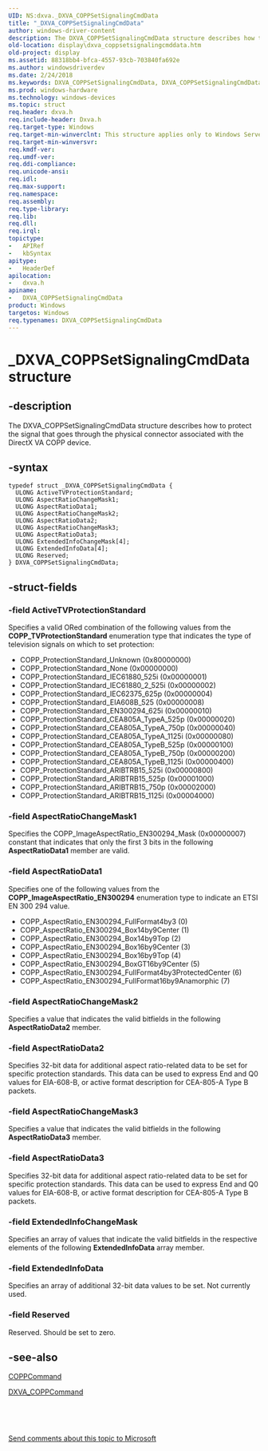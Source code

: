 ```yaml
---
UID: NS:dxva._DXVA_COPPSetSignalingCmdData
title: "_DXVA_COPPSetSignalingCmdData"
author: windows-driver-content
description: The DXVA_COPPSetSignalingCmdData structure describes how to protect the signal that goes through the physical connector associated with the DirectX VA COPP device.
old-location: display\dxva_coppsetsignalingcmddata.htm
old-project: display
ms.assetid: 88318bb4-bfca-4557-93cb-703840fa692e
ms.author: windowsdriverdev
ms.date: 2/24/2018
ms.keywords: DXVA_COPPSetSignalingCmdData, DXVA_COPPSetSignalingCmdData structure [Display Devices], _DXVA_COPPSetSignalingCmdData, display.dxva_coppsetsignalingcmddata, dxva/DXVA_COPPSetSignalingCmdData, dxvaref_2fd69b63-8cfc-427f-9616-4de12bd1a848.xml
ms.prod: windows-hardware
ms.technology: windows-devices
ms.topic: struct
req.header: dxva.h
req.include-header: Dxva.h
req.target-type: Windows
req.target-min-winverclnt: This structure applies only to Windows Server 2003 with SP1 and later, and Windows XP with SP2 and later.
req.target-min-winversvr: 
req.kmdf-ver: 
req.umdf-ver: 
req.ddi-compliance: 
req.unicode-ansi: 
req.idl: 
req.max-support: 
req.namespace: 
req.assembly: 
req.type-library: 
req.lib: 
req.dll: 
req.irql: 
topictype:
-	APIRef
-	kbSyntax
apitype:
-	HeaderDef
apilocation:
-	dxva.h
apiname:
-	DXVA_COPPSetSignalingCmdData
product: Windows
targetos: Windows
req.typenames: DXVA_COPPSetSignalingCmdData
---
```


# _DXVA_COPPSetSignalingCmdData structure


## -description


The DXVA_COPPSetSignalingCmdData structure describes how to protect the signal that goes through the physical connector associated with the DirectX VA COPP device.


## -syntax


````
typedef struct _DXVA_COPPSetSignalingCmdData {
  ULONG ActiveTVProtectionStandard;
  ULONG AspectRatioChangeMask1;
  ULONG AspectRatioData1;
  ULONG AspectRatioChangeMask2;
  ULONG AspectRatioData2;
  ULONG AspectRatioChangeMask3;
  ULONG AspectRatioData3;
  ULONG ExtendedInfoChangeMask[4];
  ULONG ExtendedInfoData[4];
  ULONG Reserved;
} DXVA_COPPSetSignalingCmdData;
````


## -struct-fields




### -field ActiveTVProtectionStandard

Specifies a valid ORed combination of the following values from the <b>COPP_TVProtectionStandard</b> enumeration type that indicates the type of television signals on which to set protection:

<ul>
<li>
COPP_ProtectionStandard_Unknown (0x80000000)

</li>
<li>
COPP_ProtectionStandard_None (0x00000000)

</li>
<li>
COPP_ProtectionStandard_IEC61880_525i (0x00000001)

</li>
<li>
COPP_ProtectionStandard_IEC61880_2_525i (0x00000002)

</li>
<li>
COPP_ProtectionStandard_IEC62375_625p (0x00000004)

</li>
<li>
COPP_ProtectionStandard_EIA608B_525 (0x00000008)

</li>
<li>
COPP_ProtectionStandard_EN300294_625i (0x00000010)

</li>
<li>
COPP_ProtectionStandard_CEA805A_TypeA_525p (0x00000020)

</li>
<li>
COPP_ProtectionStandard_CEA805A_TypeA_750p (0x00000040)

</li>
<li>
COPP_ProtectionStandard_CEA805A_TypeA_1125i (0x00000080)

</li>
<li>
COPP_ProtectionStandard_CEA805A_TypeB_525p (0x00000100)

</li>
<li>
COPP_ProtectionStandard_CEA805A_TypeB_750p (0x00000200)

</li>
<li>
COPP_ProtectionStandard_CEA805A_TypeB_1125i (0x00000400)

</li>
<li>
COPP_ProtectionStandard_ARIBTRB15_525i (0x00000800)

</li>
<li>
COPP_ProtectionStandard_ARIBTRB15_525p (0x00001000)

</li>
<li>
COPP_ProtectionStandard_ARIBTRB15_750p (0x00002000)

</li>
<li>
COPP_ProtectionStandard_ARIBTRB15_1125i (0x00004000)

</li>
</ul>

### -field AspectRatioChangeMask1

Specifies the COPP_ImageAspectRatio_EN300294_Mask (0x00000007) constant that indicates that only the first 3 bits in the following <b>AspectRatioData1</b> member are valid.


### -field AspectRatioData1

Specifies one of the following values from the <b>COPP_ImageAspectRatio_EN300294</b> enumeration type to indicate an ETSI EN 300 294 value.

<ul>
<li>
COPP_AspectRatio_EN300294_FullFormat4by3 (0)

</li>
<li>
COPP_AspectRatio_EN300294_Box14by9Center (1)

</li>
<li>
COPP_AspectRatio_EN300294_Box14by9Top (2)

</li>
<li>
COPP_AspectRatio_EN300294_Box16by9Center (3)

</li>
<li>
COPP_AspectRatio_EN300294_Box16by9Top (4)

</li>
<li>
COPP_AspectRatio_EN300294_BoxGT16by9Center (5)

</li>
<li>
COPP_AspectRatio_EN300294_FullFormat4by3ProtectedCenter (6)

</li>
<li>
COPP_AspectRatio_EN300294_FullFormat16by9Anamorphic (7)

</li>
</ul>

### -field AspectRatioChangeMask2

Specifies a value that indicates the valid bitfields in the following <b>AspectRatioData2</b> member.


### -field AspectRatioData2

Specifies 32-bit data for additional aspect ratio-related data to be set for specific protection standards. This data can be used to express End and Q0 values for EIA-608-B, or active format description for CEA-805-A Type B packets.


### -field AspectRatioChangeMask3

Specifies a value that indicates the valid bitfields in the following <b>AspectRatioData3</b> member.


### -field AspectRatioData3

Specifies 32-bit data for additional aspect ratio-related data to be set for specific protection standards. This data can be used to express End and Q0 values for EIA-608-B, or active format description for CEA-805-A Type B packets.


### -field ExtendedInfoChangeMask

Specifies an array of values that indicate the valid bitfields in the respective elements of the following <b>ExtendedInfoData</b> array member.


### -field ExtendedInfoData

Specifies an array of additional 32-bit data values to be set. Not currently used.


### -field Reserved

Reserved. Should be set to zero.


## -see-also

<a href="https://msdn.microsoft.com/library/windows/hardware/ff539642">COPPCommand</a>



<a href="..\dxva\ns-dxva-_dxva_coppcommand.md">DXVA_COPPCommand</a>



 

 

<a href="mailto:wsddocfb@microsoft.com?subject=Documentation%20feedback [display\display]:%20DXVA_COPPSetSignalingCmdData structure%20 RELEASE:%20(2/24/2018)&amp;body=%0A%0APRIVACY STATEMENT%0A%0AWe use your feedback to improve the documentation. We don't use your email address for any other purpose, and we'll remove your email address from our system after the issue that you're reporting is fixed. While we're working to fix this issue, we might send you an email message to ask for more info. Later, we might also send you an email message to let you know that we've addressed your feedback.%0A%0AFor more info about Microsoft's privacy policy, see http://privacy.microsoft.com/en-us/default.aspx." title="Send comments about this topic to Microsoft">Send comments about this topic to Microsoft</a>

